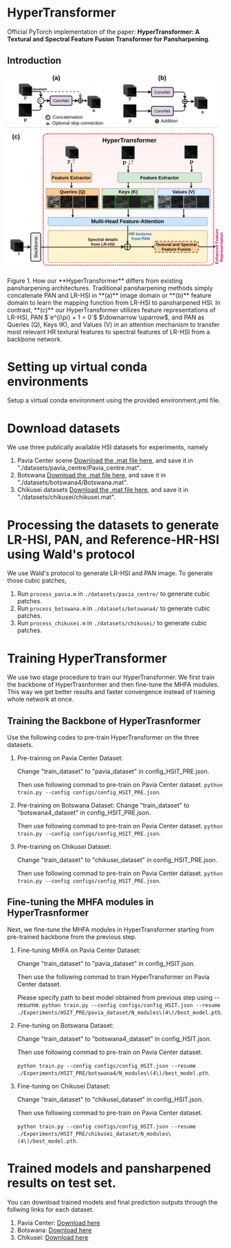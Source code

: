 # HyperTransformer
Official PyTorch implementation of the paper: **HyperTransformer: A Textural and Spectral Feature Fusion Transformer for Pansharpening**.

## Introduction
<p float="left">
  <img src="/imgs/HyperTransformer-intro.jpg" width="600" />
</p>
Figure 1. How our **HyperTransformer** differs from existing pansharpening architectures. Traditional pansharpening methods simply concatenate PAN and LR-HSI in **(a)** image domain or **(b)** feature domain to learn the mapping function from LR-HSI to pansharpened HSI. In contrast, **(c)** our HyperTransformer utilizes feature representations of LR-HSI, PAN $`e^{i\pi} + 1 = 0`$ $\downarrow \uparrow$, and PAN as Queries (Q), Keys (K), and Values (V) in an attention mechanism to transfer most relevant HR textural features to spectral features of LR-HSI from a backbone network.


# Setting up virtual conda environments
Setup a virtual conda environment using the provided environment.yml file.

# Download datasets

We use three publically available HSI datasets for experiments, namely

1) Pavia Center scene [Download the .mat file here](http://www.ehu.eus/ccwintco/index.php/Hyperspectral_Remote_Sensing_Scenes), and save it in "./datasets/pavia_centre/Pavia_centre.mat".
2) Botswana [Download the .mat file here](http://www.ehu.eus/ccwintco/index.php/Hyperspectral_Remote_Sensing_Scenes), and save it in "./datasets/botswana4/Botswana.mat".
3) Chikusei datasets [Download the .mat file here](https://naotoyokoya.com/Download.html), and save it in "./datasets/chikusei/chikusei.mat".

 # Processing the datasets to generate LR-HSI, PAN, and Reference-HR-HSI using Wald's protocol
 We use Wald's protocol to generate LR-HSI and PAN image. To generate those cubic patches,
  1) Run `process_pavia.m` in `./datasets/pavia_centre/` to generate cubic patches. 
  2) Run `process_botswana.m` in `./datasets/botswana4/` to generate cubic patches.
  3) Run `process_chikusei.m` in `./datasets/chikusei/` to generate cubic patches.
 
# Training HyperTransformer 
We use two stage procedure to train our HyperTransformer. We first train the backbone of HyperTrasnformer and then fine-tune the MHFA modules. This way we get better results and faster convergence instead of training whole network at once.

## Training the Backbone of HyperTrasnformer
Use the following codes to pre-train HyperTransformer on the three datasets.
 1) Pre-training on Pavia Center Dataset: 
    
    Change "train_dataset" to "pavia_dataset" in config_HSIT_PRE.json. 
    
    Then use following commad to pre-train on Pavia Center dataset.
    `python train.py --config configs/config_HSIT_PRE.json`.
    
 4) Pre-training on Botswana Dataset:
     Change "train_dataset" to "botswana4_dataset" in config_HSIT_PRE.json. 
     
     Then use following commad to pre-train on Pavia Center dataset. 
     `python train.py --config configs/config_HSIT_PRE.json`.
     
 6) Pre-training on Chikusei Dataset: 
     
     Change "train_dataset" to "chikusei_dataset" in config_HSIT_PRE.json. 
     
     Then use following commad to pre-train on Pavia Center dataset. 
     `python train.py --config configs/config_HSIT_PRE.json`.
     

## Fine-tuning the MHFA modules in HyperTrasnformer
Next, we fine-tune the MHFA modules in HyperTransformer starting from pre-trained backbone from the previous step.
 1) Fine-tuning MHFA on Pavia Center Dataset: 

    Change "train_dataset" to "pavia_dataset" in config_HSIT.json. 
    
    Then use the following commad to train HyperTransformer on Pavia Center dataset. 
    
    Please specify path to best model obtained from previous step using --resume.
    `python train.py --config configs/config_HSIT.json --resume ./Experiments/HSIT_PRE/pavia_dataset/N_modules\(4\)/best_model.pth`.
   
 3) Fine-tuning on Botswana Dataset: 

    Change "train_dataset" to "botswana4_dataset" in config_HSIT.json. 
    
    Then use following commad to pre-train on Pavia Center dataset. 
    
    `python train.py --config configs/config_HSIT.json --resume ./Experiments/HSIT_PRE/botswana4/N_modules\(4\)/best_model.pth`.

 5) Fine-tuning on Chikusei Dataset: 

    Change "train_dataset" to "chikusei_dataset" in config_HSIT.json.
    
    Then use following commad to pre-train on Pavia Center dataset. 
    
    `python train.py --config configs/config_HSIT.json --resume ./Experiments/HSIT_PRE/chikusei_dataset/N_modules\(4\)/best_model.pth`.
    
# Trained models and pansharpened results on test set.
You can download trained models and final prediction outputs through the follwing links for each dataset.
  1) Pavia Center: [Download here](https://www.dropbox.com/sh/9zg0wrbq6fzx1wa/AACH3mnRlqkVFmo6BF4wcDdaa?dl=0)
  2) Botswana: [Download here](https://www.dropbox.com/sh/e7og46hkn3wuaxr/AACrFOpOSFF2u0hG1CzNYVRxa?dl=0)
  3) Chikusei: [Download here](https://www.dropbox.com/sh/l6gaf723cb6asq4/AABPBUleyZ7aFX8POh_d5jC9a?dl=0)





